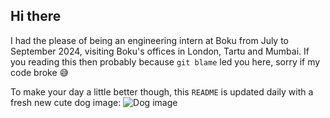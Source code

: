 ## Hi there 

I had the please of being an engineering intern at Boku from July to September 2024, visiting Boku's offices in London, Tartu and Mumbai. If you reading this then probably because `git blame` led you here, sorry if my code broke 😅

To make your day a little better though, this `README` is updated daily with a fresh new cute dog image:
![Dog image](https://images.dog.ceo/breeds/deerhound-scottish/n02092002_6895.jpg)